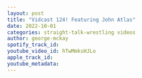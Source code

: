 ```yaml
---
layout: post
title: "Vidcast 124! Featuring John Atlas"
date: 2022-10-01
categories: straight-talk-wrestling videos
author: george-mckay
spotify_track_id: 
youtube_video_id: hTwMmksHJLo
apple_track_id: 
youtube_metadata: 
---
```

